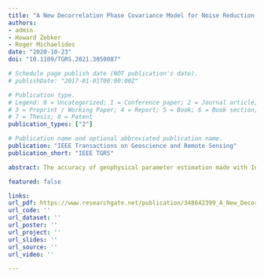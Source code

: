 ```yaml
---
title: "A New Decorrelation Phase Covariance Model for Noise Reduction in Unwrapped Interferometric Phase Stacks"
authors:
- admin
- Howard Zebker
- Roger Michaelides
date: "2020-10-23"
doi: "10.1109/TGRS.2021.3050087"

# Schedule page publish date (NOT publication's date).
# publishDate: "2017-01-01T00:00:00Z"

# Publication type.
# Legend: 0 = Uncategorized; 1 = Conference paper; 2 = Journal article;
# 3 = Preprint / Working Paper; 4 = Report; 5 = Book; 6 = Book section;
# 7 = Thesis; 8 = Patent
publication_types: ["2"]

# Publication name and optional abbreviated publication name.
publication: "IEEE Transactions on Geoscience and Remote Sensing"
publication_short: "IEEE TGRS"

abstract: The accuracy of geophysical parameter estimation made with Interferometric Synthetic Aperture Radar (InSAR) time-series techniques can be improved with rapidly increasing available data volumes, and with the development of noise covariance matrices applicable to joint analysis of networks of interferograms. Here we present a physics-based decorrelation phase covariance model and discuss its role in noise reduction in unwrapped interferometric phase stacks. We demonstrate with an example wherein we average unwrapped interferogram phase stacks that span over a transient event how a noise covariance model can aid in noise reduction. Our model suggests that, for rapidly decorrelating surfaces (i.e., surfaces with much shorter correlation time than SAR acquisition intervals), it is preferable to incorporate all available interferograms from long observation windows. For slowly decorrelating surfaces (i.e., surfaces with longer correlation time than SAR acquisition intervals), our model suggests that a small subset of interferometric pairs is sufficient. We validate our model and three existing models of decorrelation phase covariance matrices in both Cascadia – a region with heavy vegetation cover, and Death Valley – a desert region, with C-band Sentinel-1 A observations. Our proposed model matches observations with the smallest average discrepancy between theory and observations.

featured: false

links:
url_pdf: https://www.researchgate.net/publication/348642399_A_New_Decorrelation_Phase_Covariance_Model_for_Noise_Reduction_in_Unwrapped_Interferometric_Phase_Stacks#fullTextFileContent
url_code: ''
url_dataset: ''
url_poster: ''
url_project: ''
url_slides: ''
url_source: ''
url_video: ''

---
```


